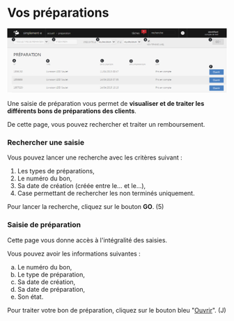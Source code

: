# Vos préparations


![index-screenshotfionajoupilancom20150810160640](images/index-screenshotfionajoupilancom20150810160640.png)


<p>Une saisie de pr&eacute;paration vous permet de&nbsp;<strong>visualiser et de traiter les diff&eacute;rents bons de pr&eacute;parations des clients</strong>.</p>
<p>De cette page, vous pouvez rechercher et traiter un remboursement.</p>
<h3>Rechercher une saisie</h3>
<p>Vous pouvez lancer une recherche avec les crit&egrave;res suivant :</p>
<ol>
<li>Les types de pr&eacute;parations,</li>
<li>Le num&eacute;ro du bon,</li>
<li>Sa date de cr&eacute;ation (cr&eacute;&eacute;e entre le... et le...),</li>
<li>Case permettant de rechercher les non termin&eacute;s uniquement.</li>
</ol>
<p>Pour lancer la recherche, cliquez sur le bouton&nbsp;<strong>GO</strong>. (5)</p>
<h3>Saisie de pr&eacute;paration</h3>
<p>Cette page vous donne acc&egrave;s &agrave;&nbsp;l'int&eacute;gralit&eacute; des saisies.</p>
<p>Vous pouvez avoir les informations suivantes :</p>
<ol type="a">
<li>Le num&eacute;ro du bon,</li>
<li>Le type de pr&eacute;paration,</li>
<li>Sa date de cr&eacute;ation,</li>
<li>Sa date de pr&eacute;paration,</li>
<li>Son &eacute;tat.</li>
</ol>
<p>Pour traiter votre bon de pr&eacute;paration, cliquez sur le bouton bleu "<a href="/fr-fr/office/gestion-commerciale/Logistique/SaisiedePreparation/saisieprepaexterne.aspx">Ouvrir</a>". (J)</p>

